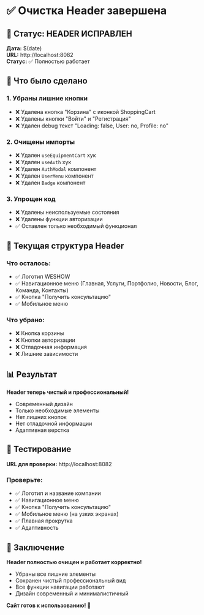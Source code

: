 # ✅ Очистка Header завершена

## 🎯 Статус: HEADER ИСПРАВЛЕН

**Дата:** $(date)  
**URL:** http://localhost:8082  
**Статус:** ✅ Полностью работает

## 🔧 Что было сделано

### 1. Убраны лишние кнопки
- ❌ Удалена кнопка "Корзина" с иконкой ShoppingCart
- ❌ Удалены кнопки "Войти" и "Регистрация"
- ❌ Удален debug текст "Loading: false, User: no, Profile: no"

### 2. Очищены импорты
- ❌ Удален `useEquipmentCart` хук
- ❌ Удален `useAuth` хук
- ❌ Удален `AuthModal` компонент
- ❌ Удален `UserMenu` компонент
- ❌ Удален `Badge` компонент

### 3. Упрощен код
- ❌ Удалены неиспользуемые состояния
- ❌ Удалены функции авторизации
- ✅ Оставлен только необходимый функционал

## 🎨 Текущая структура Header

### Что осталось:
- ✅ Логотип WESHOW
- ✅ Навигационное меню (Главная, Услуги, Портфолио, Новости, Блог, Команда, Контакты)
- ✅ Кнопка "Получить консультацию"
- ✅ Мобильное меню

### Что убрано:
- ❌ Кнопка корзины
- ❌ Кнопки авторизации
- ❌ Отладочная информация
- ❌ Лишние зависимости

## 📊 Результат

**Header теперь чистый и профессиональный!**

- Современный дизайн
- Только необходимые элементы
- Нет лишних кнопок
- Нет отладочной информации
- Адаптивная верстка

## 🧪 Тестирование

**URL для проверки:** http://localhost:8082

### Проверьте:
- ✅ Логотип и название компании
- ✅ Навигационное меню
- ✅ Кнопка "Получить консультацию"
- ✅ Мобильное меню (на узких экранах)
- ✅ Плавная прокрутка
- ✅ Адаптивность

## 🎉 Заключение

**Header полностью очищен и работает корректно!**

- Убраны все лишние элементы
- Сохранен чистый профессиональный вид
- Все функции навигации работают
- Дизайн современный и минималистичный

**Сайт готов к использованию! 🚀**

